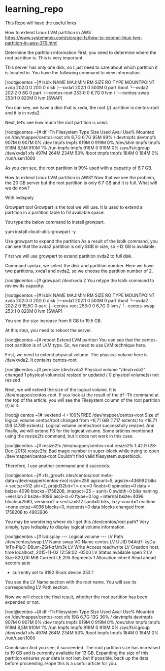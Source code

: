 # learning_repo
This Repo will have the useful links

How to extend Linux LVM partition in AWS
https://www.systemmen.com/storage-fs/how-to-extend-linux-lvm-partition-in-aws-379.html


Determine the partition information
First, you need to determine where the root partition is. This is very important.

This server has only one disk, so I just need to care about which partition it is located in. You have the following command to view information.

[root@centos ~]# lsblk
NAME            MAJ:MIN RM  SIZE RO TYPE MOUNTPOINT
xvda            202:0    0   20G  0 disk 
├─xvda1         202:1    0  500M  0 part /boot
└─xvda2         202:2    0    8G  0 part 
  ├─centos-root 253:0    0  6,7G  0 lvm  /
  └─centos-swap 253:1    0  820M  0 lvm  [SWAP]
  
You can see, we have a disk that is xvda, the root (/) partition is centos-root and it is in xvda2.

Next, let’s see how much the root partition is used.

[root@centos ~]# df -Th
Filesystem              Type      Size  Used Avail Use% Mounted on
/dev/mapper/centos-root xfs       6,7G  6,7G   95M  99% /
devtmpfs                devtmpfs  907M     0  907M   0% /dev
tmpfs                   tmpfs     919M     0  919M   0% /dev/shm
tmpfs                   tmpfs     919M  8,5M  910M   1% /run
tmpfs                   tmpfs     919M     0  919M   0% /sys/fs/cgroup
/dev/xvda1              xfs       497M  264M  234M  53% /boot
tmpfs                   tmpfs     184M     0  184M   0% /run/user/1000


As you can see, the root partition is 99% used with a capacity of 6.7 GB.

How to extend Linux LVM partition in AWS?
Now that we see the problem, the 20 GB server but the root partition is only 6.7 GB and it is full. What will we do now?

With lvdispaly


Growpart tool
Growpart is the tool we will use. It is used to extend a partition in a partition table to fill available space.

You type the below command to install growpart.


 yum install cloud-utils-growpart -y


Use growpart to expand the partition
As a result of the lsblk command, you can see that the xvda2 partition is only 8GB in size, so ~12 GB is available.

First we will use growpart to extend partition xvda2 to full disk.

Command syntax, we select the disk and partition number. Here we have two partitions, xvda1 and xvda2, so we choose the partition number of 2.

[root@centos ~]# growpart /dev/xvda 2
You retype the lsblk command to review its capacity.

[root@centos ~]# lsblk
NAME            MAJ:MIN RM  SIZE RO TYPE MOUNTPOINT
xvda            202:0    0   20G  0 disk 
├─xvda1         202:1    0  500M  0 part /boot
└─xvda2         202:2    0 19,5G  0 part 
  ├─centos-root 253:0    0  6,7G  0 lvm  /
  └─centos-swap 253:1    0  820M  0 lvm  [SWAP]
  
You see the size increase from 8 GB to 19.5 GB.

At this step, you need to reboot the server.

[root@centos ~]# reboot
Extend LVM parition
You can see that the centos-root partition is of LVM type. So, we need to use LVM technique here.

First, we need to extend physical volume. The physical volume here is /dev/xvda2. It contains centos-root.

[root@centos ~]# pvresize /dev/xvda2
  Physical volume "/dev/xvda2" changed
  1 physical volume(s) resized or updated / 0 physical volume(s) not resized
  
  
Next, we will extend the size of the logical volume. It is /dev/mapper/centos-root. If you look at the result of the df -Th command at the top of the article, you will see the Filesystem column of the root partition (/) is it.

[root@ centos ~]# lvextend -l +100%FREE /dev/mapper/centos-root
  Size of logical volume centos/root changed from <6,71 GiB (1717 extents) to <18,71 GiB (4789 extents).
  Logical volume centos/root successfully resized.
And finally, we will extend FS for the logical volume. Some articles mentioned using the resize2fs command, but it does not work in this case.

[root@centos ~]# resize2fs /dev/mapper/centos-root
resize2fs 1.42.9 (28-Dec-2013)
resize2fs: Bad magic number in super-block while trying to open /dev/mapper/centos-root
Couldn't find valid filesystem superblock.

Therefore, I use another command and it succeeds.

[root@centos ~]# xfs_growfs /dev/centos/root
meta-data=/dev/mapper/centos-root isize=256    agcount=5, agsize=436992 blks
         =                       sectsz=512   attr=2, projid32bit=1
         =                       crc=0        finobt=0 spinodes=0
data     =                       bsize=4096   blocks=1758208, imaxpct=25
         =                       sunit=0      swidth=0 blks
naming   =version 2              bsize=4096   ascii-ci=0 ftype=0
log      =internal               bsize=4096   blocks=2560, version=2
         =                       sectsz=512   sunit=0 blks, lazy-count=1
realtime =none                   extsz=4096   blocks=0, rtextents=0
data blocks changed from 1758208 to 4903936


You may be wondering where do I get this /dev/centos/root path? Very simply, type lvdisplay to display logical volume information.

[root@centos ~]# lvdisplay 
  --- Logical volume ---
  LV Path                /dev/centos/swap
  LV Name                swap
  VG Name                centos
  LV UUID                94Ald7-kyDa-1nTx-PiuO-D8um-ZSrI-zfJm3k
  LV Write Access        read/write
  LV Creation host, time localhost, 2015-11-02 12:59:02 -0500
  LV Status              available
   open                 2
  LV Size                820,00 MiB
  Current LE             205
  Segments               1
  Allocation             inherit
  Read ahead sectors     auto
  - currently set to     8192
  Block device           253:1
  
  
 You see the LV Name section with the root name. You will see its corresponding LV Path section.

Now we will check the final result, whether the root partition has been expended or not.

[root@centos ~]# df -Th
Filesystem              Type      Size  Used Avail Use% Mounted on
/dev/mapper/centos-root xfs        19G  6,7G   13G  36% /
devtmpfs                devtmpfs  907M     0  907M   0% /dev
tmpfs                   tmpfs     919M     0  919M   0% /dev/shm
tmpfs                   tmpfs     919M  8,5M  910M   1% /run
tmpfs                   tmpfs     919M     0  919M   0% /sys/fs/cgroup
/dev/xvda1              xfs       497M  264M  234M  53% /boot
tmpfs                   tmpfs     184M     0  184M   0% /run/user/1000


Conclusion
And you see, it succeeded. The root partition size has increased to 19 GB and is currently available for 13 GB. Expanding the size of this partition ensures your data is not lost, but if possible, back up the data before proceeding. Hope this is a useful article for you.
  
  
